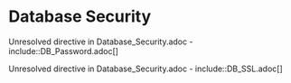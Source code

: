 # Database Security

Unresolved directive in Database\_Security.adoc -
include::DB\_Password.adoc\[\]

Unresolved directive in Database\_Security.adoc -
include::DB\_SSL.adoc\[\]
